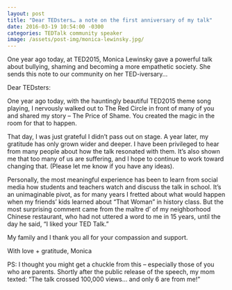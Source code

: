 ```yaml
---
layout: post
title: "Dear TEDsters… a note on the first anniversary of my talk"
date: 2016-03-19 10:54:00 -0300
categories: TEDTalk community speaker
image: /assets/post-img/monica-lewinsky.jpg/
---
```


One year ago today, at TED2015, Monica Lewinsky gave a powerful talk about bullying, shaming and becoming a more empathetic society. She sends this note to our community on her TED-iversary…

Dear TEDsters:

One year ago today, with the hauntingly beautiful TED2015 theme song playing, I nervously walked out to The Red Circle in front of many of you and shared my story – The Price of Shame. You created the magic in the room for that to happen.

That day, I was just grateful I didn’t pass out on stage. A year later, my gratitude has only grown wider and deeper.  I have been privileged to hear from many people about how the talk resonated with them. It’s also shown me that too many of us are suffering, and I hope to continue to work toward changing that.  (Please let me know if you have any ideas).

Personally, the most meaningful experience has been to learn from social media how students and teachers watch and discuss the talk in school. It’s an unimaginable pivot, as for many years I fretted about what would happen when my friends’ kids learned about “That Woman” in history class. But the most surprising comment came from the maître d’ of my neighborhood Chinese restaurant, who had not uttered a word to me in 15 years, until the day he said, “I liked your TED Talk.”

My family and I thank you all for your compassion and support.

With love + gratitude,
Monica

PS: I thought you might get a chuckle from this – especially those of you who are parents. Shortly after the public release of the speech, my mom texted: “The talk crossed 100,000 views… and only 6 are from me!”